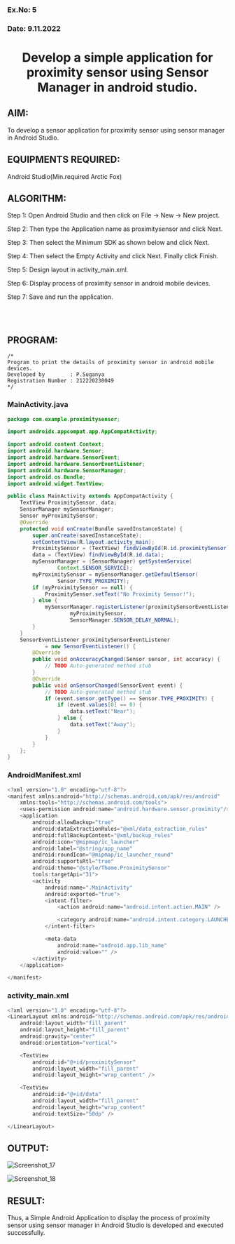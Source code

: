 ### Ex.No: 5
### Date: 9.11.2022
# <p align="center">Develop a simple application for proximity sensor using Sensor Manager in android studio.</p>


## AIM:

To develop a sensor application for proximity sensor using sensor manager in Android Studio.

## EQUIPMENTS REQUIRED:

Android Studio(Min.required Arctic Fox)

## ALGORITHM:

Step 1: Open Android Studio and then click on File -> New -> New project.

Step 2: Then type the Application name as proximitysensor and click Next. 

Step 3: Then select the Minimum SDK as shown below and click Next.

Step 4: Then select the Empty Activity and click Next. Finally click Finish.

Step 5: Design layout in activity_main.xml.

Step 6: Display process of proximity sensor in android mobile devices.

Step 7: Save and run the application.

<br><br>

## PROGRAM:
```
/*
Program to print the details of proximity sensor in android mobile devices.
Developed by        : P.Suganya
Registration Number : 212220230049
*/
```
### MainActivity.java
```java
package com.example.proximitysensor;

import androidx.appcompat.app.AppCompatActivity;

import android.content.Context;
import android.hardware.Sensor;
import android.hardware.SensorEvent;
import android.hardware.SensorEventListener;
import android.hardware.SensorManager;
import android.os.Bundle;
import android.widget.TextView;

public class MainActivity extends AppCompatActivity {
    TextView ProximitySensor, data;
    SensorManager mySensorManager;
    Sensor myProximitySensor;
    @Override
    protected void onCreate(Bundle savedInstanceState) {
        super.onCreate(savedInstanceState);
        setContentView(R.layout.activity_main);
        ProximitySensor = (TextView) findViewById(R.id.proximitySensor);
        data = (TextView) findViewById(R.id.data);
        mySensorManager = (SensorManager) getSystemService(
                Context.SENSOR_SERVICE);
        myProximitySensor = mySensorManager.getDefaultSensor(
                Sensor.TYPE_PROXIMITY);
        if (myProximitySensor == null) {
            ProximitySensor.setText("No Proximity Sensor!");
        } else {
            mySensorManager.registerListener(proximitySensorEventListener,
                    myProximitySensor,
                    SensorManager.SENSOR_DELAY_NORMAL);
        }
    }
    SensorEventListener proximitySensorEventListener
            = new SensorEventListener() {
        @Override
        public void onAccuracyChanged(Sensor sensor, int accuracy) {
            // TODO Auto-generated method stub
        }
        @Override
        public void onSensorChanged(SensorEvent event) {
            // TODO Auto-generated method stub
            if (event.sensor.getType() == Sensor.TYPE_PROXIMITY) {
                if (event.values[0] == 0) {
                    data.setText("Near");
                } else {
                    data.setText("Away");
                }
            }
        }
    };
}

```
### AndroidManifest.xml
```java
<?xml version="1.0" encoding="utf-8"?>
<manifest xmlns:android="http://schemas.android.com/apk/res/android"
    xmlns:tools="http://schemas.android.com/tools">
    <uses-permission android:name="android.hardware.sensor.proximity"/>
    <application
        android:allowBackup="true"
        android:dataExtractionRules="@xml/data_extraction_rules"
        android:fullBackupContent="@xml/backup_rules"
        android:icon="@mipmap/ic_launcher"
        android:label="@string/app_name"
        android:roundIcon="@mipmap/ic_launcher_round"
        android:supportsRtl="true"
        android:theme="@style/Theme.ProximitySensor"
        tools:targetApi="31">
        <activity
            android:name=".MainActivity"
            android:exported="true">
            <intent-filter>
                <action android:name="android.intent.action.MAIN" />

                <category android:name="android.intent.category.LAUNCHER" />
            </intent-filter>

            <meta-data
                android:name="android.app.lib_name"
                android:value="" />
        </activity>
    </application>

</manifest>
```
### activity_main.xml
```java
<?xml version="1.0" encoding="utf-8"?>
<LinearLayout xmlns:android="http://schemas.android.com/apk/res/android"
    android:layout_width="fill_parent"
    android:layout_height="fill_parent"
    android:gravity="center"
    android:orientation="vertical">

    <TextView
        android:id="@+id/proximitySensor"
        android:layout_width="fill_parent"
        android:layout_height="wrap_content" />

    <TextView
        android:id="@+id/data"
        android:layout_width="fill_parent"
        android:layout_height="wrap_content"
        android:textSize="50dp" />

</LinearLayout>
```
## OUTPUT:

![Screenshot_17](https://user-images.githubusercontent.com/75235455/201958284-29003096-ca67-4b3b-8f54-8e3a07fd5259.png)

![Screenshot_18](https://user-images.githubusercontent.com/75235455/201958309-140e15ee-904e-4368-b375-cd42a1595ab4.png)

## RESULT:
Thus, a Simple Android Application to display the process of proximity sensor using sensor manager in Android Studio is developed and executed successfully.
